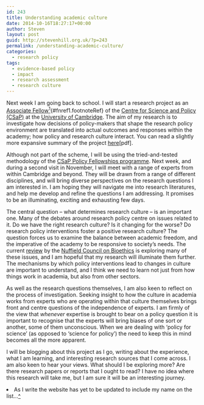 ```yaml
---
id: 243
title: Understanding academic culture
date: 2014-10-16T18:27:17+00:00
author: Steven
layout: post
guid: http://stevenhill.org.uk/?p=243
permalink: /understanding-academic-culture/
categories:
  - research policy
tags:
  - evidence-based policy
  - impact
  - research assessment
  - research culture
---
```

Next week I am going back to school. I will start a research project as an [Associate Fellow](http://www.csap.cam.ac.uk/people/associate-fellows/)[<sup>1</sup>](#fn1){#fnref1.footnoteRef} of the [Centre for Science and Policy (CSaP)](http://www.csap.cam.ac.uk/) at the [University of Cambridge](http://www.cam.ac.uk/). The aim of my research is to investigate how decisions of policy-makers that shape the research policy environment are translated into actual outcomes and responses within the academy; how policy and research culture interact. You can read a slightly more expansive summary of the project [here](https://www.dropbox.com/s/ju3iryjombry6mk/CSaP%20research%20proposal.pdf?dl=0)[pdf].

Although not part of the scheme, I will be using the tried-and-tested methodology of the [CSaP Policy Fellowships programme](http://www.csap.cam.ac.uk/programmes/policy-fellowships/). Next week, and during a second visit in November, I will meet with a range of experts from within Cambridge and beyond. They will be drawn from a range of different disciplines, and will bring diverse perspectives on the research questions I am interested in. I am hoping they will navigate me into research literatures, and help me develop and refine the questions I am addressing. It promises to be an illuminating, exciting and exhausting few days.

The central question &#8211; what determines research culture &#8211; is an important one. Many of the debates around research policy centre on issues related to it. Do we have the right research culture? Is it changing for the worse? Do research policy interventions foster a positive research culture? The question forces us to examine the balance between academic freedom, and the imperative of the academy to be responsive to society&#8217;s needs. The current [review](http://nuffieldbioethics.org/project/research-culture/) by the [Nuffield Council on Bioethics](http://nuffieldbioethics.org/) is exploring many of these issues, and I am hopeful that my research will illuminate them further. The mechanisms by which policy interventions lead to changes in culture are important to understand, and I think we need to learn not just from how things work in academia, but also from other sectors.

As well as the research questions themselves, I am also keen to reflect on the process of investigation. Seeking insight to how the culture in academia works from experts who are operating within that culture themselves brings front and centre questions of the independence of experts. I am firmly of the view that _whenever_ expertise is brought to bear on a policy question it is important to recognise that the experts will bring biases of one sort or another, some of them unconscious. When we are dealing with &#8216;policy for science&#8217; (as opposed to &#8216;science for policy&#8217;) the need to keep this in mind becomes all the more apparent.

I will be blogging about this project as I go, writing about the experience, what I am learning, and interesting research sources that I come across. I am also keen to hear your views. What should I be exploring more? Are there research papers or reports that I ought to read? I have no idea where this research will take me, but I am sure it will be an interesting journey.

<li id="fn1">
  As I write the website has yet to be updated to include my name on the list&#8230;<a href="#fnref1">^</a></fn></footnotes>